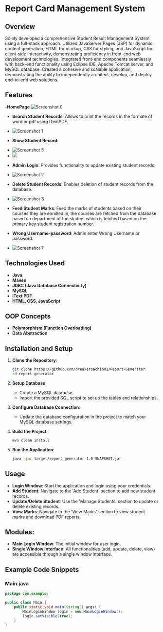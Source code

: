 # Report Card Management System

## Overview
Solely developed a comprehensive Student Result Management System using a full-stack approach. 
Utilized JavaServer Pages (JSP) for dynamic content generation, HTML for markup, CSS for styling, and 
JavaScript for client-side interactivity, demonstrating proficiency in front-end web development 
technologies. 
Integrated front-end components seamlessly with back-end functionality using Eclipse IDE, Apache 
Tomcat server, and MySQL database. Created a cohesive and scalable application, demonstrating the ability 
to independently architect, develop, and deploy end-to-end web solutions.

## Features
-**HomePage**
<img src="https://github.com/breakersachin01/Advance-Java-Project/blob/main/01HomePage.png" alt="Screenshot 0"/>
- **Search Student Records**: Allows to print the records in the formate of word or pdf using iTextPDF.
- <img src="https://github.com/breakersachin01/Advance-Java-Project/blob/main/02Search-RollNo.png" alt="Screenshot 1"/>
- **Show Student Record**: 
- <img src="https://github.com/breakersachin01/Advance-Java-Project/blob/main/03Student-Report-Card%20page.png" alt="Screenshot 5"/>
- <img src="https://github.com/breakersachin01/Advance-Java-Project/blob/main/04PrintReport.png"/>
- **Admin Login**: Provides functionality to update existing student records.
- <img src="https://github.com/breakersachin01/Advance-Java-Project/blob/main/05Admin-LogIn.png" alt="Screenshot 2"/>
- **Delete Student Records**: Enables deletion of student records from the database.
- <img src="https://github.com/breakersachin01/Advance-Java-Project/blob/main/06update-record.png" alt="Screenshot 3" />
- **Feed Student Marks**: Feed the marks of students based on their courses they are enrolled in, the courses are fetched from the database based on department of the student which is fetched based on the primary key student registration number.

- **Wrong Username-password**: Admin enter Wrong Username or password.
- <img src="https://github.com/breakersachin01/Advance-Java-Project/blob/main/07Incorrect%20Username-password.png" alt="Screenshot 7" />

## Technologies Used
- **Java**
- **Maven**
- **JDBC (Java Database Connectivity)**
- **MySQL**
- **iText PDF**
- **HTML, CSS, JavaScript**

## OOP Concepts
- **Polymorphism (Function Overloading)**
- **Data Abstraction**

## Installation and Setup
1. **Clone the Repository**:
    ```bash
    git clone https://github.com/breakersachin01/Report-Generator
    cd report-generator
    ```

2. **Setup Database**:
    - Create a MySQL database.
    - Import the provided SQL script to set up the tables and relationships.

3. **Configure Database Connection**:
    - Update the database configuration in the project to match your MySQL database settings.

4. **Build the Project**:
    ```bash
    mvn clean install
    ```

5. **Run the Application**:
    ```bash
    java -jar target/report_generator-1.0-SNAPSHOT.jar
    ```

## Usage
- **Login Window**: Start the application and login using your credentials.
- **Add Student**: Navigate to the 'Add Student' section to add new student records.
- **Update/Delete Student**: Use the 'Manage Students' section to update or delete existing records.
- **View Marks**: Navigate to the 'View Marks' section to view student marks and download PDF reports.

## Modules:
- **Main Login Window**: The initial window for user login.
- **Single Window Interface**: All functionalities (add, update, delete, view) are accessible through a single window interface.

## Example Code Snippets
### Main.java
```java
package com.example;

public class Main {
    public static void main(String[] args) {
        MainLoginWindow login = new MainLoginWindow();
        login.setVisible(true);
    }
}
